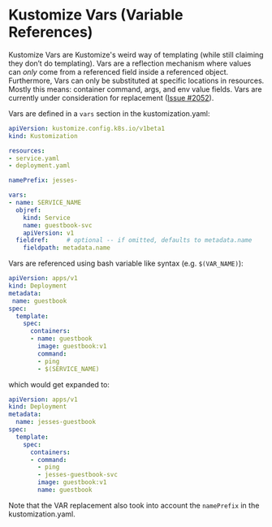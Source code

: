 # Kustomize Vars (Variable References)

Kustomize Vars are Kustomize's weird way of templating (while still claiming they don’t do templating).
Vars are a reflection mechanism where values can _*only*_ come from a referenced field inside a
referenced object. Furthermore, Vars can only be substituted at specific locations in resources.
Mostly this means: container command, args, and env value fields. Vars are currently
under consideration for replacement ([Issue #2052](https://github.com/kubernetes-sigs/kustomize/issues/2052)).

Vars are defined in a `vars` section in the kustomization.yaml:

```yaml
apiVersion: kustomize.config.k8s.io/v1beta1
kind: Kustomization

resources:
- service.yaml
- deployment.yaml

namePrefix: jesses-

vars:
- name: SERVICE_NAME
  objref:
    kind: Service
    name: guestbook-svc
    apiVersion: v1
  fieldref:     # optional -- if omitted, defaults to metadata.name
    fieldpath: metadata.name
```

Vars are referenced using bash variable like syntax (e.g. `$(VAR_NAME)`):

```yaml
apiVersion: apps/v1
kind: Deployment
metadata:
 name: guestbook
spec:
  template:
    spec:
      containers:
      - name: guestbook
        image: guestbook:v1
        command:
        - ping 
        - $(SERVICE_NAME)
```

which would get expanded to:

```yaml
apiVersion: apps/v1
kind: Deployment
metadata:
  name: jesses-guestbook
spec:
  template:
    spec:
      containers:
      - command:
        - ping
        - jesses-guestbook-svc
        image: guestbook:v1
        name: guestbook
```

Note that the VAR replacement also took into account the `namePrefix` in the kustomization.yaml.